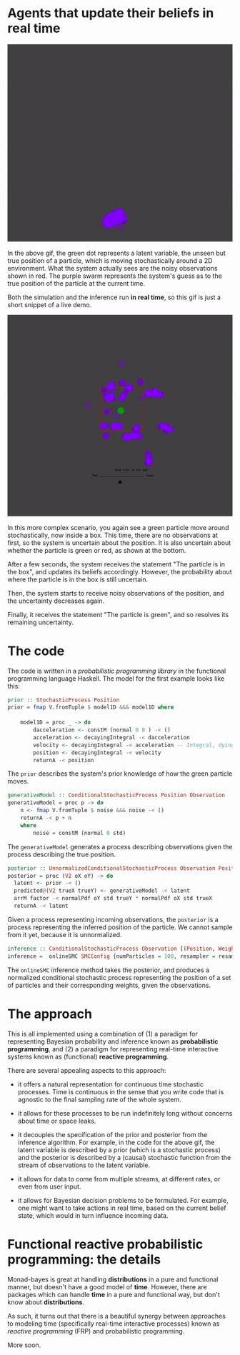 # Agents that update their beliefs in real time

![Particle filter](notebooks/basic-tracker.gif)

In the above gif, the green dot represents a latent variable, the unseen but true position of a particle, which is moving stochastically around a 2D environment. 
What the system actually sees are the noisy observations shown in red.
The purple swarm represents the system's guess as to the true position of the particle at the current time.

Both the simulation and the inference run **in real time**, so this gif is just a short snippet of a live demo.


![Particle filter](notebooks/complex-tracker.gif)

In this more complex scenario, you again see a green particle move around stochastically, now inside a box. This time, there are no observations at first, so the system is uncertain about the position. It is also uncertain about whether the particle is green or red, as shown at the bottom.

After a few seconds, the system receives the statement "The particle is in the box", and updates its beliefs accordingly. However, the probability about where the particle is in the box is still uncertain.

Then, the system starts to receive noisy observations of the position, and the uncertainty decreases again.

Finally, it receives the statement "The particle is green", and so resolves its remaining uncertainty.

# The code

The code is written in a *probabilistic programming library* in the functional programming language Haskell. The model for the first example looks like this:

```haskell
prior :: StochasticProcess Position
prior = fmap V.fromTuple $ model1D &&& model1D where

    model1D = proc _ -> do
        dacceleration <- constM (normal 0 8 ) -< ()
        acceleration <- decayingIntegral -< dacceleration
        velocity <- decayingIntegral -< acceleration -- Integral, dying off exponentially
        position <- decayingIntegral -< velocity
        returnA -< position
```


The `prior` describes the system's prior knowledge of how the green particle moves.

```haskell
generativeModel :: ConditionalStochasticProcess Position Observation
generativeModel = proc p -> do
    n <- fmap V.fromTuple $ noise &&& noise -< ()
    returnA -< p + n
    where 
        noise = constM (normal 0 std)
```

The `generativeModel` generates a process describing observations given the process describing the true position.

```haskell
posterior :: UnnormalizedConditionalStochasticProcess Observation Position
posterior = proc (V2 oX oY) -> do
  latent <- prior -< ()
  predicted@(V2 trueX trueY) <- generativeModel -< latent
  arrM factor -< normalPdf oY std trueY * normalPdf oX std trueX
  returnA -< latent
```

Given a process representing incoming observations, the `posterior` is a process representing the inferred position of the particle. We cannot sample from it yet, because it is unnormalized.

```haskell
inference :: ConditionalStochasticProcess Observation [(Position, Weight)]
inference =  onlineSMC SMCConfig {numParticles = 100, resampler = resampleMultinomial} posterior
```

The `onlineSMC` inference method takes the posterior, and produces a normalized conditional stochastic process representing the position of a set of particles and their corresponding weights, given the observations.
# The approach

This is all implemented using a combination of (1) a paradigm for representing Bayesian probability and inference known as **probabilistic programming**, and (2) a paradigm for representing real-time interactive systems known as (functional) **reactive programming**.

There are several appealing aspects to this approach:

- it offers a natural representation for continuous time stochastic processes. Time is continuous in the sense that you write code that is agnostic to the final sampling rate of the whole system.

- it allows for these processes to be run indefinitely long without concerns about time or space leaks.

- it decouples the specification of the prior and posterior from the inference algorithm. For example, in the code for the above gif, the latent variable is described by a prior (which is a stochastic process) and the posterior is described by a (causal) stochastic function from the stream of observations to the latent variable.

<!-- - inference methods can be designed compositionally in a similar manner to standard probabilistic programming languages. For example, we may want to add MH moves at various points, or to adaptively change the population size or resampling rate. These extensions fit naturally into the approach. -->

- it allows for data to come from multiple streams, at different rates, or even from user input.

- it allows for Bayesian decision problems to be formulated. For example, one might want to take actions in real time, based on the current belief state, which would in turn influence incoming data.

# Functional reactive probabilistic programming: the details

Monad-bayes is great at handling **distributions** in a pure and functional manner, but doesn't have a good model of **time**. However, there are packages which can handle **time** in a pure and functional way, but don't know about **distributions**.

As such, it turns out that there is a beautiful synergy between approaches to modeling time (specifically real-time interactive processes) known as *reactive programming* (FRP) and probabilistic programming.

More soon.


